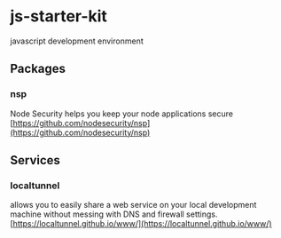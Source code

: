# js-starter-kit
javascript development environment

## Packages
### nsp
Node Security helps you keep your node applications secure
[https://github.com/nodesecurity/nsp](https://github.com/nodesecurity/nsp)

## Services
### localtunnel
allows you to easily share a web service on your local development machine without messing with DNS and firewall settings.
[https://localtunnel.github.io/www/](https://localtunnel.github.io/www/)
